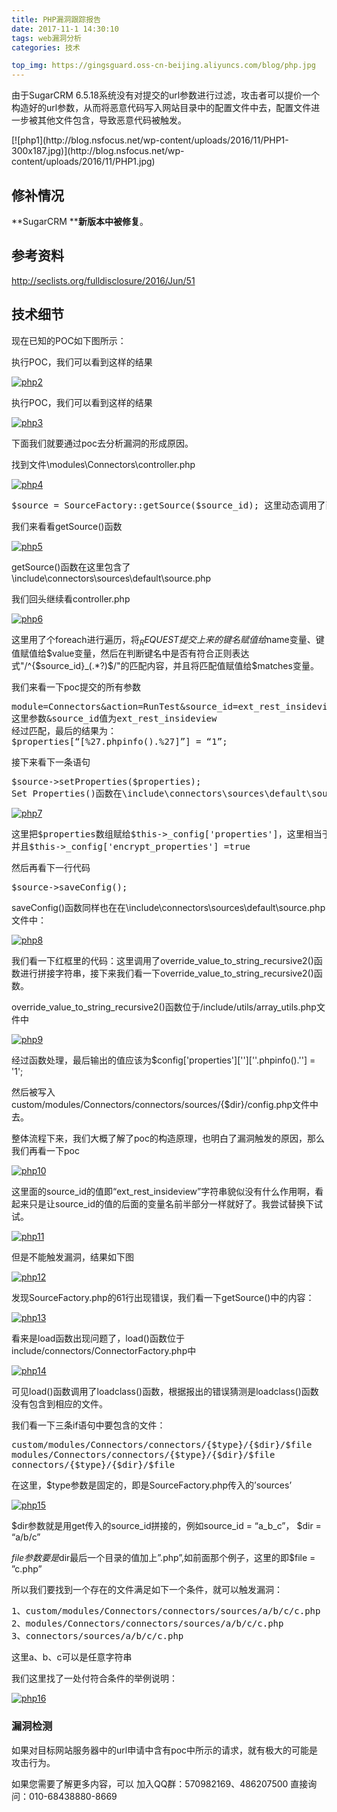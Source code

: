 ```yaml
---
title: PHP漏洞跟踪报告
date: 2017-11-1 14:30:10
tags: web漏洞分析
categories: 技术

top_img: https://gingsguard.oss-cn-beijing.aliyuncs.com/blog/php.jpg
---
```


由于SugarCRM 6.5.18系统没有对提交的url参数进行过滤，攻击者可以提价一个构造好的url参数，从而将恶意代码写入网站目录中的配置文件中去，配置文件进一步被其他文件包含，导致恶意代码被触发。

<!--more-->[![php1](http://blog.nsfocus.net/wp-content/uploads/2016/11/PHP1-300x187.jpg)](http://blog.nsfocus.net/wp-content/uploads/2016/11/PHP1.jpg)

## 修补情况

**SugarCRM ****新版本中被修复**。

## 参考资料

http://seclists.org/fulldisclosure/2016/Jun/51

## 技术细节

现在已知的POC如下图所示：

执行POC，我们可以看到这样的结果

[![php2](http://blog.nsfocus.net/wp-content/uploads/2016/11/PHP2-300x21.jpg)](http://blog.nsfocus.net/wp-content/uploads/2016/11/PHP2.jpg)

执行POC，我们可以看到这样的结果

[![php3](http://blog.nsfocus.net/wp-content/uploads/2016/11/PHP3-300x212.jpg)](http://blog.nsfocus.net/wp-content/uploads/2016/11/PHP3.jpg)

下面我们就要通过poc去分析漏洞的形成原因。

找到文件\modules\Connectors\controller.php

[![php4](http://blog.nsfocus.net/wp-content/uploads/2016/11/PHP4-300x114.jpg)](http://blog.nsfocus.net/wp-content/uploads/2016/11/PHP4.jpg)

<pre class="lang:default decode:true ">$source = SourceFactory::getSource($source_id); 这里动态调用了函数getSource()</pre>

我们来看看getSource()函数

[![php5](http://blog.nsfocus.net/wp-content/uploads/2016/11/PHP5-300x267.jpg)](http://blog.nsfocus.net/wp-content/uploads/2016/11/PHP5.jpg)

getSource()函数在这里包含了\include\connectors\sources\default\source.php

我们回头继续看controller.php

[![php6](http://blog.nsfocus.net/wp-content/uploads/2016/11/PHP6-300x47.jpg)](http://blog.nsfocus.net/wp-content/uploads/2016/11/PHP6.jpg)

这里用了个foreach进行遍历，将$_REQUEST提交上来的键名赋值给$name变量、键值赋值给$value变量，然后在判断键名中是否有符合正则表达式"/^{$source_id}_(.*?)$/"的匹配内容，并且将匹配值赋值给$matches变量。

我们来看一下poc提交的所有参数

<pre class="lang:default decode:true ">module=Connectors&amp;action=RunTest&amp;source_id=ext_rest_insideview&amp;ext_rest_insideview_[%27.phpinfo().%27]=1
这里参数&amp;source_id值为ext_rest_insideview
经过匹配，最后的结果为：
$properties[“[%27.phpinfo().%27]”] = “1”;
</pre>

接下来看下一条语句

<pre class="lang:default decode:true ">$source-&gt;setProperties($properties);
Set Properties()函数在\include\connectors\sources\default\source.php文件中
</pre>

[![php7](http://blog.nsfocus.net/wp-content/uploads/2016/11/PHP7-300x68.jpg)](http://blog.nsfocus.net/wp-content/uploads/2016/11/PHP7.jpg)

<pre class="lang:default decode:true ">这里把$properties数组赋给$this-&gt;_config['properties']，这里相当于生成了一个二维数组。
并且$this-&gt;_config['encrypt_properties'] =true
</pre>

然后再看下一行代码

<pre class="lang:default decode:true ">$source-&gt;saveConfig();</pre>

saveConfig()函数同样也在在\include\connectors\sources\default\source.php文件中：

[![php8](http://blog.nsfocus.net/wp-content/uploads/2016/11/PHP8-300x170.jpg)](http://blog.nsfocus.net/wp-content/uploads/2016/11/PHP8.jpg)

我们看一下红框里的代码：这里调用了override_value_to_string_recursive2()函数进行拼接字符串，接下来我们看一下override_value_to_string_recursive2()函数。

override_value_to_string_recursive2()函数位于/include/utils/array_utils.php文件中

[![php9](http://blog.nsfocus.net/wp-content/uploads/2016/11/PHP9-300x106.jpg)](http://blog.nsfocus.net/wp-content/uploads/2016/11/PHP9.jpg)

经过函数处理，最后输出的值应该为$config['properties'][''][''.phpinfo().''] = '1';

然后被写入custom/modules/Connectors/connectors/sources/{$dir}/config.php文件中去。

整体流程下来，我们大概了解了poc的构造原理，也明白了漏洞触发的原因，那么我们再看一下poc

[![php10](http://blog.nsfocus.net/wp-content/uploads/2016/11/PHP10-300x23.jpg)](http://blog.nsfocus.net/wp-content/uploads/2016/11/PHP10.jpg)

这里面的source_id的值即“ext_rest_insideview”字符串貌似没有什么作用啊，看起来只是让source_id的值的后面的变量名前半部分一样就好了。我尝试替换下试试。

[![php11](http://blog.nsfocus.net/wp-content/uploads/2016/11/PHP11-300x13.jpg)](http://blog.nsfocus.net/wp-content/uploads/2016/11/PHP11.jpg)

但是不能触发漏洞，结果如下图

[![php12](http://blog.nsfocus.net/wp-content/uploads/2016/11/PHP12-300x101.jpg)](http://blog.nsfocus.net/wp-content/uploads/2016/11/PHP12.jpg)

发现SourceFactory.php的61行出现错误，我们看一下getSource()中的内容：

[![php13](http://blog.nsfocus.net/wp-content/uploads/2016/11/PHP13-300x122.jpg)](http://blog.nsfocus.net/wp-content/uploads/2016/11/PHP13.jpg)

看来是load函数出现问题了，load()函数位于include/connectors/ConnectorFactory.php中

[![php14](http://blog.nsfocus.net/wp-content/uploads/2016/11/PHP14-300x151.jpg)](http://blog.nsfocus.net/wp-content/uploads/2016/11/PHP14.jpg)

可见load()函数调用了loadclass()函数，根据报出的错误猜测是loadclass()函数没有包含到相应的文件。

我们看一下三条if语句中要包含的文件：

<pre class="lang:default decode:true ">custom/modules/Connectors/connectors/{$type}/{$dir}/$file
modules/Connectors/connectors/{$type}/{$dir}/$file  
connectors/{$type}/{$dir}/$file 
</pre>

在这里，$type参数是固定的，即是SourceFactory.php传入的’sources’

[![php15](http://blog.nsfocus.net/wp-content/uploads/2016/11/PHP15-300x80.jpg)](http://blog.nsfocus.net/wp-content/uploads/2016/11/PHP15.jpg)

$dir参数就是用get传入的source_id拼接的，例如source_id = “a_b_c”， $dir = “a/b/c”

$file参数要是$dir最后一个目录的值加上”.php”,如前面那个例子，这里的即$file = ”c.php”

所以我们要找到一个存在的文件满足如下一个条件，就可以触发漏洞：

<pre class="lang:default decode:true ">1、custom/modules/Connectors/connectors/sources/a/b/c/c.php
2、modules/Connectors/connectors/sources/a/b/c/c.php 
3、connectors/sources/a/b/c/c.php 
</pre>

这里a、b、c可以是任意字符串

我们这里找了一处付符合条件的举例说明：

[![php16](http://blog.nsfocus.net/wp-content/uploads/2016/11/PHP16-300x276.jpg)](http://blog.nsfocus.net/wp-content/uploads/2016/11/PHP16.jpg)

### 漏洞检测

如果对目标网站服务器中的url申请中含有poc中所示的请求，就有极大的可能是攻击行为。

如果您需要了解更多内容，可以
加入QQ群：570982169、486207500
直接询问：010-68438880-8669